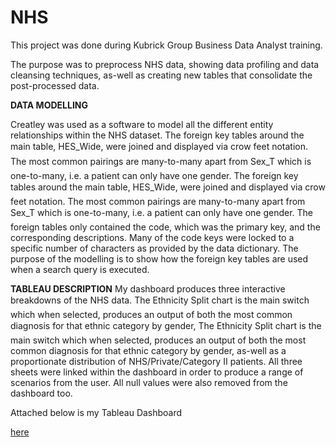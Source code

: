 # NHS

This project was done during Kubrick Group Business Data Analyst training.

The purpose was to preprocess NHS data, showing data profiling and data cleansing techniques, as-well as creating new tables that consolidate the post-processed data.

**DATA MODELLING**

Creatley was used as a software to model all the different entity relationships within the NHS dataset.
The foreign key tables around the main table, HES_Wide, were joined and displayed via crow feet notation. 
The most common pairings are many-to-many apart from Sex_T which is one-to-many, i.e. a patient can only have one gender.
The foreign key tables around the main table, HES_Wide, were joined and displayed via crow feet notation. 
The most common pairings are many-to-many apart from Sex_T which is one-to-many, i.e. a patient can only have one gender.
The foreign tables only contained the code, which was the primary key, and the corresponding descriptions.
Many of the code keys were locked to a specific number of characters as provided by the data dictionary. 
The purpose of the modelling is to show how the foreign key tables are used when a search query is executed.

**TABLEAU DESCRIPTION**
My dashboard produces three interactive breakdowns of the NHS data. 
The Ethnicity Split chart is the main switch which when selected, produces an output of both the most common diagnosis for that ethnic category by gender,
The Ethnicity Split chart is the main switch which when selected, produces an output of both the most common diagnosis for that ethnic category by gender, as-well as a proportionate distribution of NHS/Private/Category II patients. 
All three sheets were linked within the dashboard in order to produce a range of scenarios from the user. All null values were also removed from the dashboard too.

Attached below is my Tableau Dashboard

[here](https://public.tableau.com/profile/deven.darshane#!/vizhome/Book1_15568946461090/Dashboard1?publish=yes)
